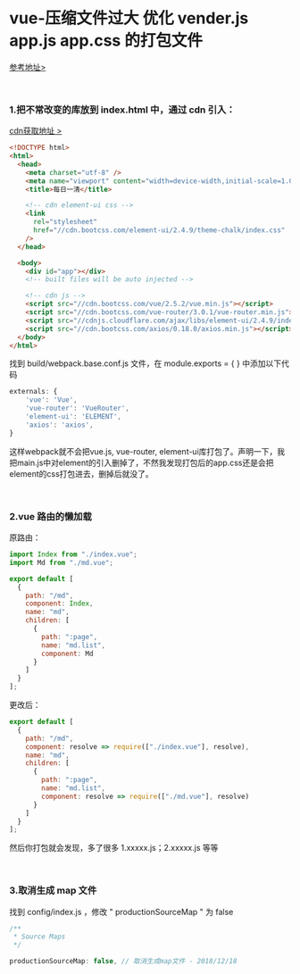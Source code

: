 # vue-压缩文件过大 优化 vender.js app.js app.css 的打包文件

[参考地址>](http://www.cnblogs.com/wjunwei/p/9242142.html)

<br/>

### 1.把不常改变的库放到 index.html 中，通过 cdn 引入：

  [cdn获取地址 >](https://www.bootcdn.cn/)

  ```html
  <!DOCTYPE html>
  <html>
    <head>
      <meta charset="utf-8" />
      <meta name="viewport" content="width=device-width,initial-scale=1.0" />
      <title>每日一清</title>

      <!-- cdn element-ui css -->
      <link
        rel="stylesheet"
        href="//cdn.bootcss.com/element-ui/2.4.9/theme-chalk/index.css"
      />
    </head>

    <body>
      <div id="app"></div>
      <!-- built files will be auto injected -->

      <!-- cdn js -->
      <script src="//cdn.bootcss.com/vue/2.5.2/vue.min.js"></script>
      <script src="//cdn.bootcss.com/vue-router/3.0.1/vue-router.min.js"></script>
      <script src="//cdnjs.cloudflare.com/ajax/libs/element-ui/2.4.9/index.js"></script>
      <script src="//cdn.bootcss.com/axios/0.18.0/axios.min.js"></script>
    </body>
  </html>
  ```

  找到 build/webpack.base.conf.js 文件，在 module.exports = { } 中添加以下代码

  ```js
  externals: {
      'vue': 'Vue',
      'vue-router': 'VueRouter',
      'element-ui': 'ELEMENT',
      'axios': 'axios',
  }
  ```

  这样webpack就不会把vue.js, vue-router, element-ui库打包了。声明一下，我把main.js中对element的引入删掉了，不然我发现打包后的app.css还是会把element的css打包进去，删掉后就没了。


<br/>

### 2.vue 路由的懒加载

  原路由：

  ```js
  import Index from "./index.vue";
  import Md from "./md.vue";

  export default [
    {
      path: "/md",
      component: Index,
      name: "md",
      children: [
        {
          path: ":page",
          name: "md.list",
          component: Md
        }
      ]
    }
  ];
  ```

  更改后：

  ```js
  export default [
    {
      path: "/md",
      component: resolve => require(["./index.vue"], resolve),
      name: "md",
      children: [
        {
          path: ":page",
          name: "md.list",
          component: resolve => require(["./md.vue"], resolve)
        }
      ]
    }
  ];
  ```

  然后你打包就会发现，多了很多 1.xxxxx.js；2.xxxxx.js 等等


<br/>


### 3.取消生成 map 文件

  找到 config/index.js ，修改 " productionSourceMap " 为 false

  ```js
  /**
   * Source Maps
   */

  productionSourceMap: false, // 取消生成map文件 - 2018/12/18
  ```
